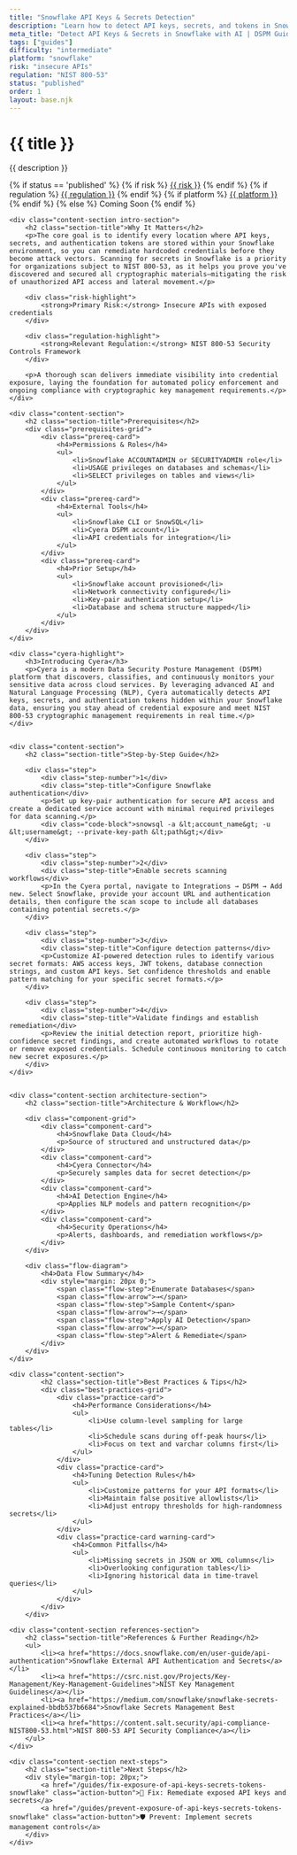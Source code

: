 ```yaml
---
title: "Snowflake API Keys & Secrets Detection"
description: "Learn how to detect API keys, secrets, and tokens in Snowflake environments. Follow step-by-step guidance for NIST 800-53 compliance."
meta_title: "Detect API Keys & Secrets in Snowflake with AI | DSPM Guide"
tags: ["guides"]
difficulty: "intermediate"
platform: "snowflake"
risk: "insecure APIs"
regulation: "NIST 800-53"
status: "published"
order: 1
layout: base.njk
---
```


<div class="container">
    <div class="header">
        <h1>{{ title }}</h1>
        <p>{{ description }}</p>
        <div class="guide-tags-container">
			<div class="guide-tags-wrapper">
		    {% if status == 'published' %}
		        {% if risk %}
		        <a href="/risk/{{ risk | downcase | replace: ' ', '-' }}/" class="guide-tag risk">{{ risk }}</a>
		        {% endif %}
		        {% if regulation %}
		        <a href="/regulation/{{ regulation | downcase | replace: ' ', '-' }}/" class="guide-tag regulation">{{ regulation }}</a>
		        {% endif %}
		        {% if platform %}
		        <a href="/platforms/{{ platform | downcase | replace: ' ', '-' }}/" class="guide-tag platform">{{ platform }}</a>
		        {% endif %}
		    {% else %}
		        <span class="guide-tag coming-soon">Coming Soon</span>
		    {% endif %}
		</div>
		</div>
    </div>

    <div class="content-section intro-section">
        <h2 class="section-title">Why It Matters</h2>
        <p>The core goal is to identify every location where API keys, secrets, and authentication tokens are stored within your Snowflake environment, so you can remediate hardcoded credentials before they become attack vectors. Scanning for secrets in Snowflake is a priority for organizations subject to NIST 800-53, as it helps you prove you've discovered and secured all cryptographic materials—mitigating the risk of unauthorized API access and lateral movement.</p>
        
        <div class="risk-highlight">
            <strong>Primary Risk:</strong> Insecure APIs with exposed credentials
        </div>
        
        <div class="regulation-highlight">
            <strong>Relevant Regulation:</strong> NIST 800-53 Security Controls Framework
        </div>
        
        <p>A thorough scan delivers immediate visibility into credential exposure, laying the foundation for automated policy enforcement and ongoing compliance with cryptographic key management requirements.</p>
    </div>

    <div class="content-section">
        <h2 class="section-title">Prerequisites</h2>
        <div class="prerequisites-grid">
            <div class="prereq-card">
                <h4>Permissions & Roles</h4>
                <ul>
                    <li>Snowflake ACCOUNTADMIN or SECURITYADMIN role</li>
                    <li>USAGE privileges on databases and schemas</li>
                    <li>SELECT privileges on tables and views</li>
                </ul>
            </div>
            <div class="prereq-card">
                <h4>External Tools</h4>
                <ul>
                    <li>Snowflake CLI or SnowSQL</li>
                    <li>Cyera DSPM account</li>
                    <li>API credentials for integration</li>
                </ul>
            </div>
            <div class="prereq-card">
                <h4>Prior Setup</h4>
                <ul>
                    <li>Snowflake account provisioned</li>
                    <li>Network connectivity configured</li>
                    <li>Key-pair authentication setup</li>
                    <li>Database and schema structure mapped</li>
                </ul>
            </div>
        </div>
    </div>
	
    <div class="cyera-highlight">
        <h3>Introducing Cyera</h3>
        <p>Cyera is a modern Data Security Posture Management (DSPM) platform that discovers, classifies, and continuously monitors your sensitive data across cloud services. By leveraging advanced AI and Natural Language Processing (NLP), Cyera automatically detects API keys, secrets, and authentication tokens hidden within your Snowflake data, ensuring you stay ahead of credential exposure and meet NIST 800-53 cryptographic management requirements in real time.</p>
    </div>
	

    <div class="content-section">
        <h2 class="section-title">Step-by-Step Guide</h2>
        
        <div class="step">
            <div class="step-number">1</div>
            <div class="step-title">Configure Snowflake authentication</div>
            <p>Set up key-pair authentication for secure API access and create a dedicated service account with minimal required privileges for data scanning.</p>
            <div class="code-block">snowsql -a &lt;account_name&gt; -u &lt;username&gt; --private-key-path &lt;path&gt;</div>
        </div>

        <div class="step">
            <div class="step-number">2</div>
            <div class="step-title">Enable secrets scanning workflows</div>
            <p>In the Cyera portal, navigate to Integrations → DSPM → Add new. Select Snowflake, provide your account URL and authentication details, then configure the scan scope to include all databases containing potential secrets.</p>
        </div>

        <div class="step">
            <div class="step-number">3</div>
            <div class="step-title">Configure detection patterns</div>
            <p>Customize AI-powered detection rules to identify various secret formats: AWS access keys, JWT tokens, database connection strings, and custom API keys. Set confidence thresholds and enable pattern matching for your specific secret formats.</p>
        </div>

        <div class="step">
            <div class="step-number">4</div>
            <div class="step-title">Validate findings and establish remediation</div>
            <p>Review the initial detection report, prioritize high-confidence secret findings, and create automated workflows to rotate or remove exposed credentials. Schedule continuous monitoring to catch new secret exposures.</p>
        </div>
    </div>


    <div class="content-section architecture-section">
        <h2 class="section-title">Architecture & Workflow</h2>
        
        <div class="component-grid">
            <div class="component-card">
                <h4>Snowflake Data Cloud</h4>
                <p>Source of structured and unstructured data</p>
            </div>
            <div class="component-card">
                <h4>Cyera Connector</h4>
                <p>Securely samples data for secret detection</p>
            </div>
            <div class="component-card">
                <h4>AI Detection Engine</h4>
                <p>Applies NLP models and pattern recognition</p>
            </div>
            <div class="component-card">
                <h4>Security Operations</h4>
                <p>Alerts, dashboards, and remediation workflows</p>
            </div>
        </div>

        <div class="flow-diagram">
            <h4>Data Flow Summary</h4>
            <div style="margin: 20px 0;">
                <span class="flow-step">Enumerate Databases</span>
                <span class="flow-arrow">→</span>
                <span class="flow-step">Sample Content</span>
                <span class="flow-arrow">→</span>
                <span class="flow-step">Apply AI Detection</span>
                <span class="flow-arrow">→</span>
                <span class="flow-step">Alert & Remediate</span>
            </div>
        </div>
    </div>

	<div class="content-section">
	        <h2 class="section-title">Best Practices & Tips</h2>
	        <div class="best-practices-grid">
	            <div class="practice-card">
	                <h4>Performance Considerations</h4>
	                <ul>
	                    <li>Use column-level sampling for large tables</li>
	                    <li>Schedule scans during off-peak hours</li>
	                    <li>Focus on text and varchar columns first</li>
	                </ul>
	            </div>
	            <div class="practice-card">
	                <h4>Tuning Detection Rules</h4>
	                <ul>
	                    <li>Customize patterns for your API formats</li>
	                    <li>Maintain false positive allowlists</li>
	                    <li>Adjust entropy thresholds for high-randomness secrets</li>
	                </ul>
	            </div>
	            <div class="practice-card warning-card">
	                <h4>Common Pitfalls</h4>
	                <ul>
	                    <li>Missing secrets in JSON or XML columns</li>
	                    <li>Overlooking configuration tables</li>
	                    <li>Ignoring historical data in time-travel queries</li>
	                </ul>
	            </div>
	        </div>
	    </div>

    <div class="content-section references-section">
        <h2 class="section-title">References & Further Reading</h2>
        <ul>
            <li><a href="https://docs.snowflake.com/en/user-guide/api-authentication">Snowflake External API Authentication and Secrets</a></li>
            <li><a href="https://csrc.nist.gov/Projects/Key-Management/Key-Management-Guidelines">NIST Key Management Guidelines</a></li>
            <li><a href="https://medium.com/snowflake/snowflake-secrets-explained-bbdb537b6684">Snowflake Secrets Management Best Practices</a></li>
            <li><a href="https://content.salt.security/api-compliance-NIST800-53.html">NIST 800-53 API Security Compliance</a></li>
        </ul>
    </div>

    <div class="content-section next-steps">
        <h2 class="section-title">Next Steps</h2>
        <div style="margin-top: 20px;">
            <a href="/guides/fix-exposure-of-api-keys-secrets-tokens-snowflake" class="action-button">🔧 Fix: Remediate exposed API keys and secrets</a>
            <a href="/guides/prevent-exposure-of-api-keys-secrets-tokens-snowflake" class="action-button">🛡️ Prevent: Implement secrets management controls</a>
        </div>
    </div>
</div>